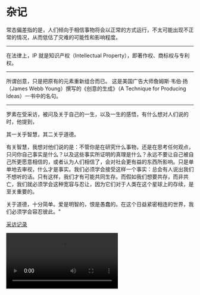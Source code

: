 # 杂记

常态偏差指的是，人们倾向于相信事物将会以正常的方式运行，不太可能出现不正常的情况，从而低估了灾难的可能性和影响程度。

---

在法律上，IP 就是知识产权（Intellectual Property），即著作权、商标权与专利权。

---

所谓创意，只是把原有的元素重新组合而已。
这是美国广告大师詹姆斯·韦伯·扬（James Webb Young）撰写的《创意的生成》（A Technique for Producing Ideas）一书中的名句。

---

罗素在受采访，被问及关于自己的一生，以及一生的感悟，有什么想对人们说的时，他提到，

其一关乎智慧，其二关乎道德。

有关智慧，我想对他们说的是：不管你是在研究什么事物，还是在思考任何观点，只问你自己事实是什么？以及这些事实所证明的真理是什么？永远不要让自己被自己所更愿意相信的，或者认为人们相信了，会对社会更有益的东西所影响。只是单单地去审视，什么才是事实。我们必须学会接受这样一个事实：总会有人说出我们不想听的话。只有这样，我们才有可能共同生存。而假如我们想要共存，而非共亡，我们就必须学会这种宽容与忍让，因为它们对于人类在这个星球上的存续，是至关重要的。

关于道德，十分简单。爱是明智的，恨是愚蠢的。在这个日益紧密相连的世界，我们必须学会容忍彼此。"

[采访记录](https://new.qq.com/omn/20180118/20180118A0CA4U.html)

<Video iframe src="https://v.qq.com/txp/iframe/player.html?vid=s1331c41f8f" />
